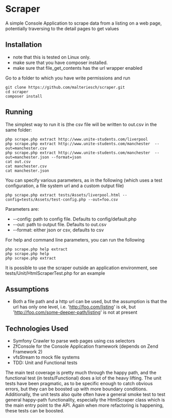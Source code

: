 Scraper
============
A simple Console Application to scrape data from a listing on a web page, potentially traversing to the detail pages to get values

Installation
-------------------

* note that this is tested on Linux only.
* make sure that you have composer installed.
* make sure that file_get_contents has the url wrapper enabled

Go to a folder to which you have write permissions and run

```shell
git clone https://github.com/malteriesch/scraper.git
cd scraper
composer install
```


Running
-------------------
The simplest way to run it is (the csv file will be written to out.csv in the same folder:
```shell
php scrape.php extract http://www.unite-students.com/liverpool 
php scrape.php extract http://www.unite-students.com/manchester  --out=manchester.csv
php scrape.php extract http://www.unite-students.com/manchester  --out=manchester.json --format=json
cat out.csv
cat manchester.csv
cat manchester.json
```

You can specify various parameters, as in the following (which uses a test configuration, a file system url and a custom output file)
```shell
php scrape.php extract tests/Assets/liverpool.html --config=tests/Assets/test-config.php --out=foo.csv

```
Parameters are:
* --config: path to config file. Defaults to config/default.php
* --out: path to output file. Defaults to out.csv
* --format: either json or csv, defaults to csv

For help and command line parameters, you can run the following
```shell
php scrape.php help extract
php scrape.php help
php scrape.php extract

```

It is possible to use the scraper outside an application environment, see tests/Unit/HtmlScraperTest.php for an example

Assumptions
-------------------
* Both a file path and a http url can be used, but the assumption is that the url has only one level, i.e. 'http://foo.com/listing' is ok, but 'http://foo.com/some-deeper-path/listing' is not at present

Technologies Used
-------------------
* Symfony Crawler to parse web pages using css selectors
* ZfConsole for the Console Application framework (depends on Zend Framework 2)
* vfsStream to mock file systems
* TDD: Unit and Functional tests 

The main test coverage is pretty much through the happy path, and the functional test (in tests/Functional) does a lot of the heavy lifting. 
The unit tests have been pragmatic, as to be specific enough to catch obvious errors, but they can be boosted up with more boundary conditions. 
Additionally, the unit tests also quite often have a general smoke test to test general happy-path functionality, especially the HtmlScraper class which is the main entry point to the API. 
Again when more refactoring is happening, these tests can be boosted.
